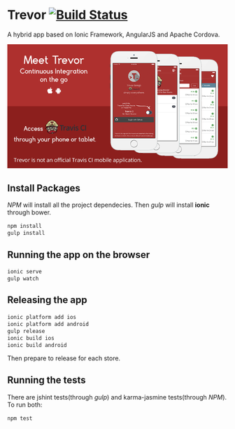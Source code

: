 Trevor [![Build Status](https://magnum.travis-ci.com/ekonstantinidis/trevor.svg?token=9QR4ewbqbkEmHps6q5sq&branch=master)](https://magnum.travis-ci.com/ekonstantinidis/trevor)
=====================
A hybrid app based on Ionic Framework, AngularJS and Apache Cordova.

![Trevor App](www/images/press.png)


## Install Packages
*NPM* will install all the project dependecies. Then *gulp* will install **ionic** through bower.

    npm install
    gulp install


## Running the app on the browser

    ionic serve
    gulp watch


## Releasing the app

    ionic platform add ios
    ionic platform add android
    gulp release
    ionic build ios
    ionic build android

Then prepare to release for each store.


## Running the tests
There are jshint tests(through *gulp*) and karma-jasmine tests(through *NPM*). To run both:

    npm test

